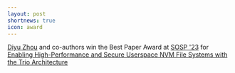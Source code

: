 ```yaml
---
layout: post
shortnews: true
icon: award
---
```

[Diyu Zhou](https://zhou-diyu.github.io/) and co-authors win the Best Paper Award at [SOSP '23](https://sosp2023.mpi-sws.org/) for [Enabling High-Performance and Secure Userspace NVM File Systems with the Trio Architecture](https://zhou-diyu.github.io/files/trio-sosp23.pdf)
